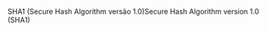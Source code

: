 <span data-ttu-id="7de8d-101">SHA1 (Secure Hash Algorithm versão 1.0)</span><span class="sxs-lookup"><span data-stu-id="7de8d-101">Secure Hash Algorithm version 1.0 (SHA1)</span></span>